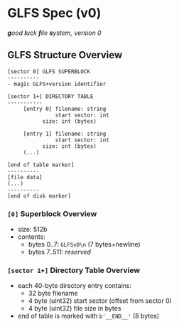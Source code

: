 # GLFS Spec (v0)
***g**ood **l**uck **f**ile **s**ystem, version 0*


## GLFS Structure Overview
```
[sector 0] GLFS SUPERBLOCK
----------
- magic GLFS+version identifier

[sector 1+] DIRECTORY TABLE
-----------
     [entry 0] filename: string
               start sector: int
	       size: int (bytes)

     [entry 1] filename: string
               start sector: int
	       size: int (bytes)
     (...)
     
[end of table marker]
----------
[file data]
(...)
----------
[end of disk marker]
```

### `[0]` Superblock Overview
- size: 512b
- contents:
     - bytes 0..7: `GLFSv0\n` (7 bytes+newline)
     - bytes 7..511: _reserved_

### `[sector 1+]` Directory Table Overview
- each 40-byte directory entry contains:
     - 32 byte filename
     - 4 byte (uint32) start sector (offset from sector 0)
     - 4 byte (uint32) file size in bytes
- end of table is marked with `b'__END__'` (8 bytes) 
